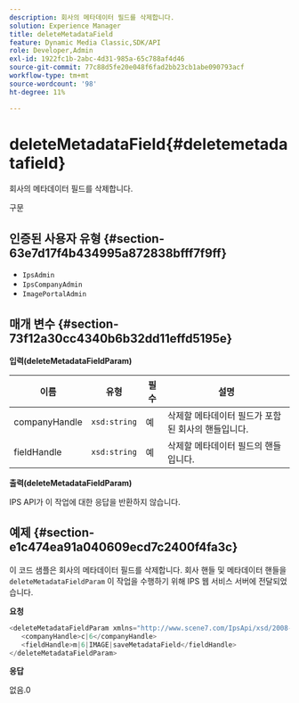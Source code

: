 ```yaml
---
description: 회사의 메타데이터 필드를 삭제합니다.
solution: Experience Manager
title: deleteMetadataField
feature: Dynamic Media Classic,SDK/API
role: Developer,Admin
exl-id: 1922fc1b-2abc-4d31-985a-65c788af4d46
source-git-commit: 77c88d5fe20e048f6fad2bb23cb1abe090793acf
workflow-type: tm+mt
source-wordcount: '98'
ht-degree: 11%

---
```


# deleteMetadataField{#deletemetadatafield}

회사의 메타데이터 필드를 삭제합니다.

구문

## 인증된 사용자 유형 {#section-63e7d17f4b434995a872838bfff7f9ff}

* `IpsAdmin`
* `IpsCompanyAdmin`
* `ImagePortalAdmin`

## 매개 변수 {#section-73f12a30cc4340b6b32dd11effd5195e}

**입력(deleteMetadataFieldParam)**

| 이름 | 유형 | 필수 | 설명 |
|---|---|---|---|
| companyHandle | `xsd:string` | 예 | 삭제할 메타데이터 필드가 포함된 회사의 핸들입니다. |
| fieldHandle | `xsd:string` | 예 | 삭제할 메타데이터 필드의 핸들입니다. |

**출력(deleteMetadataFieldParam)**

IPS API가 이 작업에 대한 응답을 반환하지 않습니다.

## 예제 {#section-e1c474ea91a040609ecd7c2400f4fa3c}

이 코드 샘플은 회사의 메타데이터 필드를 삭제합니다. 회사 핸들 및 메타데이터 핸들을 `deleteMetadataFieldParam` 이 작업을 수행하기 위해 IPS 웹 서비스 서버에 전달되었습니다.

**요청**

```java
<deleteMetadataFieldParam xmlns="http://www.scene7.com/IpsApi/xsd/2008-01-15">
   <companyHandle>c|6</companyHandle>
   <fieldHandle>m|6|IMAGE|saveMetadataField</fieldHandle>
</deleteMetadataFieldParam>
```

**응답**

없음.0

